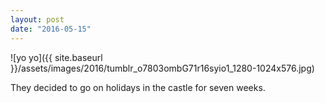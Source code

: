 ```yaml
---
layout: post
date: "2016-05-15"
---
```


![yo yo]({{ site.baseurl }}/assets/images/2016/tumblr_o7803ombG71r16syio1_1280-1024x576.jpg)

They decided to go on holidays in the castle for seven weeks.
